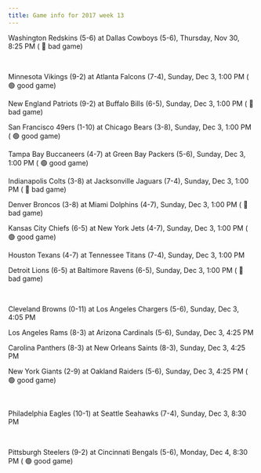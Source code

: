 ```yaml
---
title: Game info for 2017 week 13
---
```

Washington Redskins (5-6) at Dallas Cowboys (5-6), Thursday, Nov 30, 8:25 PM (	:red_circle: bad game)


<br/>

Minnesota Vikings (9-2) at Atlanta Falcons (7-4), Sunday, Dec 3, 1:00 PM (	:green_circle: good game)

New England Patriots (9-2) at Buffalo Bills (6-5), Sunday, Dec 3, 1:00 PM (	:red_circle: bad game)

San Francisco 49ers (1-10) at Chicago Bears (3-8), Sunday, Dec 3, 1:00 PM (	:green_circle: good game)

Tampa Bay Buccaneers (4-7) at Green Bay Packers (5-6), Sunday, Dec 3, 1:00 PM (	:green_circle: good game)

Indianapolis Colts (3-8) at Jacksonville Jaguars (7-4), Sunday, Dec 3, 1:00 PM (	:red_circle: bad game)

Denver Broncos (3-8) at Miami Dolphins (4-7), Sunday, Dec 3, 1:00 PM (	:red_circle: bad game)

Kansas City Chiefs (6-5) at New York Jets (4-7), Sunday, Dec 3, 1:00 PM (	:green_circle: good game)

Houston Texans (4-7) at Tennessee Titans (7-4), Sunday, Dec 3, 1:00 PM

Detroit Lions (6-5) at Baltimore Ravens (6-5), Sunday, Dec 3, 1:00 PM (	:red_circle: bad game)


<br/>

Cleveland Browns (0-11) at Los Angeles Chargers (5-6), Sunday, Dec 3, 4:05 PM

Los Angeles Rams (8-3) at Arizona Cardinals (5-6), Sunday, Dec 3, 4:25 PM

Carolina Panthers (8-3) at New Orleans Saints (8-3), Sunday, Dec 3, 4:25 PM

New York Giants (2-9) at Oakland Raiders (5-6), Sunday, Dec 3, 4:25 PM (	:green_circle: good game)


<br/>

Philadelphia Eagles (10-1) at Seattle Seahawks (7-4), Sunday, Dec 3, 8:30 PM


<br/>

Pittsburgh Steelers (9-2) at Cincinnati Bengals (5-6), Monday, Dec 4, 8:30 PM (	:green_circle: good game)

